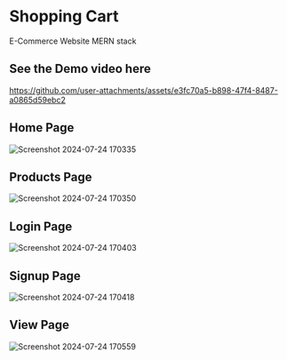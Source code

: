 <h1>Shopping Cart</h1>

E-Commerce Website MERN stack


## See the Demo video here

https://github.com/user-attachments/assets/e3fc70a5-b898-47f4-8487-a0865d59ebc2



<h2>Home Page</h2>

![Screenshot 2024-07-24 170335](https://github.com/user-attachments/assets/c96d5864-62e9-4cd8-b1c3-49e9f0472bf6)


<h2>Products Page</h2>


![Screenshot 2024-07-24 170350](https://github.com/user-attachments/assets/3cde59f3-cebf-41af-b9c0-181813476fa4)

<h2>Login Page</h2>


![Screenshot 2024-07-24 170403](https://github.com/user-attachments/assets/8741fb0b-b1ac-4b7c-a880-8a31bbef3849)

<h2>Signup Page</h2>


![Screenshot 2024-07-24 170418](https://github.com/user-attachments/assets/404c9725-2df1-47f3-a035-413c7c19d4f6)


<h2>View Page</h2>

![Screenshot 2024-07-24 170559](https://github.com/user-attachments/assets/b4e15e55-61db-4515-bdc5-665af78f3ace)
